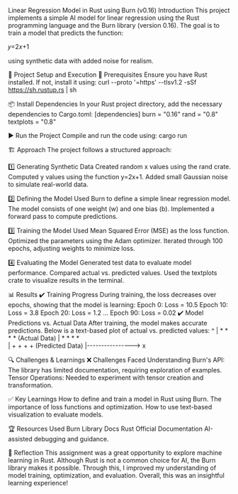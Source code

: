 Linear Regression Model in Rust using Burn (v0.16)
Introduction
This project implements a simple AI model for linear regression using the Rust programming language and the Burn library (version 0.16). The goal is to train a model that predicts the function:

𝑦=2𝑥+1

using synthetic data with added noise for realism.

🚀 Project Setup and Execution
🔧 Prerequisites
Ensure you have Rust installed. If not, install it using:
curl --proto '=https' --tlsv1.2 -sSf https://sh.rustup.rs | sh

📦 Install Dependencies
In your Rust project directory, add the necessary dependencies to Cargo.toml:
[dependencies]
burn = "0.16"
rand = "0.8"
textplots = "0.8"

▶️ Run the Project
Compile and run the code using:
cargo run

🏗️ Approach
The project follows a structured approach:

1️⃣ Generating Synthetic Data
Created random x values using the rand crate.
Computed y values using the function 
y=2x+1.
Added small Gaussian noise to simulate real-world data.

2️⃣ Defining the Model
Used Burn to define a simple linear regression model.
The model consists of one weight (w) and one bias (b).
Implemented a forward pass to compute predictions.

3️⃣ Training the Model
Used Mean Squared Error (MSE) as the loss function.
Optimized the parameters using the Adam optimizer.
Iterated through 100 epochs, adjusting weights to minimize loss.

4️⃣ Evaluating the Model
Generated test data to evaluate model performance.
Compared actual vs. predicted values.
Used the textplots crate to visualize results in the terminal.

📊 Results
✔️ Training Progress
During training, the loss decreases over epochs, showing that the model is learning:
Epoch 0: Loss = 10.5
Epoch 10: Loss = 3.8
Epoch 20: Loss = 1.2
...
Epoch 90: Loss = 0.02
✔️ Model Predictions vs. Actual Data
After training, the model makes accurate predictions. Below is a text-based plot of actual vs. predicted values:
  ^
  |  *  *   *  *      (Actual Data)
  |    *  *   * *    
  |  +   +   +   +    (Predicted Data)
  |----------------> x
  
🔍 Challenges & Learnings
❌ Challenges Faced
Understanding Burn's API: The library has limited documentation, requiring exploration of examples.
Tensor Operations: Needed to experiment with tensor creation and transformation.

✅ Key Learnings
How to define and train a model in Rust using Burn.
The importance of loss functions and optimization.
How to use text-based visualization to evaluate models.

🏆 Resources Used
Burn Library Docs
Rust Official Documentation
AI-assisted debugging and guidance.

🤔 Reflection
This assignment was a great opportunity to explore machine learning in Rust. Although Rust is not a common choice for AI, the Burn library makes it possible. Through this, I improved my understanding of model training, optimization, and evaluation.
Overall, this was an insightful learning experience! 
